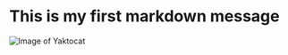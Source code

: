 # This is my first markdown message
![Image of Yaktocat](https://octodex.github.com/images/yaktocat.png)
